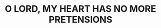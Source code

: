 ---
capo: 0
id: 0
lang: en-us
page: 217-1
step: cat
subtitle: ''
tags: []
title: O LORD, MY HEART HAS NO MORE PRETENSIONS
---